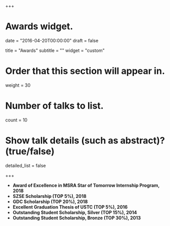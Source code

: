 +++
# Awards widget.

date = "2016-04-20T00:00:00"
draft = false

title = "Awards"
subtitle = ""
widget = "custom"

# Order that this section will appear in.
weight = 30

# Number of talks to list.
count = 10

# Show talk details (such as abstract)? (true/false)
detailed_list = false

+++

- **Award of Excellence in MSRA Star of Tomorrow Internship Program, 2018**
- **SZSE Scholarship (TOP 5%), 2018**
- **GDC Scholarship (TOP 20%), 2018**
- **Excellent Graduation Thesis of USTC (TOP 5%), 2016**
- **Outstanding Student Scholarship, Silver (TOP 15%), 2014**
- **Outstanding Student Scholarship, Bronze (TOP 30%), 2013**
